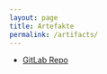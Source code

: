 ```yaml
---
layout: page
title: Artefakte
permalink: /artifacts/
---
```


- [GitLab Repo](https://git.informatik.uni-leipzig.de/swp18/ak18b)
